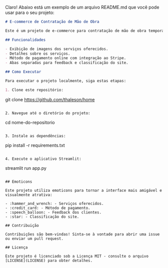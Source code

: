 Claro! Abaixo está um exemplo de um arquivo README.md que você pode usar para o seu projeto:

```markdown
# E-commerce de Contratação de Mão de Obra

Este é um projeto de e-commerce para contratação de mão de obra temporária e efetiva, com integração de pagamento online utilizando Stripe. O projeto foi desenvolvido utilizando o Streamlit, uma ferramenta de criação de aplicativos da web em Python.

## Funcionalidades

- Exibição de imagens dos serviços oferecidos.
- Detalhes sobre os serviços.
- Método de pagamento online com integração ao Stripe.
- Abas separadas para feedback e classificação do site.

## Como Executar

Para executar o projeto localmente, siga estas etapas:

1. Clone este repositório:

```
git clone https://github.com/thaleson/home
```

2. Navegue até o diretório do projeto:

```
cd nome-do-repositorio
```

3. Instale as dependências:

```
pip install -r requirements.txt
```

4. Execute o aplicativo Streamlit:

```
streamlit run app.py
```

## Emoticons

Este projeto utiliza emoticons para tornar a interface mais amigável e visualmente atrativa:

- :hammer_and_wrench: - Serviços oferecidos.
- :credit_card: - Método de pagamento.
- :speech_balloon: - Feedback dos clientes.
- :star: - Classificação do site.

## Contribuição

Contribuições são bem-vindas! Sinta-se à vontade para abrir uma issue ou enviar um pull request.

## Licença

Este projeto é licenciado sob a Licença MIT - consulte o arquivo [LICENSE](LICENSE) para obter detalhes.
```
